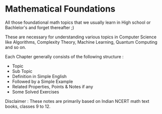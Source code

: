 # Mathematical Foundations
All those foundational math topics that we usually learn in High school or Bachlelor's and forget thereafter ;)

These are necessary for understanding various topics in Computer Science like Algorithms, Complexity Theory, Machine Learning, Quantum Computing and so on.
 
Each Chapter generally consists of the following structure : 
 - Topic
 - Sub Topic
 - Definition in Simple English
 - Followed by a Simple Example
 - Related Properties, Points & Notes if any
 - Some Solved Exercises

Disclaimer : These notes are primarily based on Indian NCERT math text books, classes 9 to 12.
